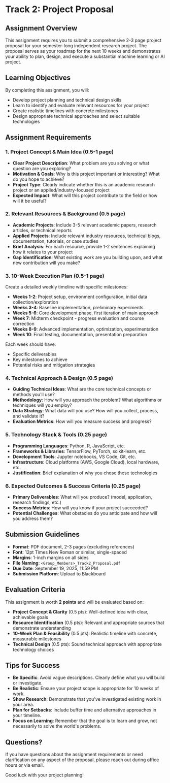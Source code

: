 # Track 2: Project Proposal 

## Assignment Overview
This assignment requires you to submit a comprehensive 2-3 page project proposal for your semester-long independent research project. The proposal serves as your roadmap for the next 10 weeks and demonstrates your ability to plan, design, and execute a substantial machine learning or AI project.

## Learning Objectives
By completing this assignment, you will:
- Develop project planning and technical design skills
- Learn to identify and evaluate relevant resources for your project
- Create realistic timelines with concrete milestones
- Design appropriate technical approaches and select suitable technologies

## Assignment Requirements

### 1. Project Concept & Main Idea (0.5-1 page)
- **Clear Project Description**: What problem are you solving or what question are you exploring?
- **Motivation & Goals**: Why is this project important or interesting? What do you hope to achieve?
- **Project Type**: Clearly indicate whether this is an academic research project or an applied/industry-focused project
- **Expected Impact**: What will this project contribute to the field or how will it be useful?

### 2. Relevant Resources & Background (0.5 page)
- **Academic Projects**: Include 3-5 relevant academic papers, research articles, or technical reports
- **Applied Projects**: Include relevant industry resources, technical blogs, documentation, tutorials, or case studies
- **Brief Analysis**: For each resource, provide 1-2 sentences explaining how it relates to your project
- **Gap Identification**: What existing work are you building upon, and what new contribution will you make?

### 3. 10-Week Execution Plan (0.5-1 page)
Create a detailed weekly timeline with specific milestones:
- **Weeks 1-2**: Project setup, environment configuration, initial data collection/exploration
- **Weeks 3-4**: Baseline implementation, preliminary experiments
- **Weeks 5-6**: Core development phase, first iteration of main approach
- **Week 7**: Midterm checkpoint - progress evaluation and course correction
- **Weeks 8-9**: Advanced implementation, optimization, experimentation
- **Week 10**: Final testing, documentation, presentation preparation

Each week should have:
- Specific deliverables
- Key milestones to achieve
- Potential risks and mitigation strategies

### 4. Technical Approach & Design (0.5 page)
- **Guiding Technical Ideas**: What are the core technical concepts or methods you'll use?
- **Methodology**: How will you approach the problem? What algorithms or techniques will you employ?
- **Data Strategy**: What data will you use? How will you collect, process, and validate it?
- **Evaluation Metrics**: How will you measure success and progress?

### 5. Technology Stack & Tools (0.25 page)
- **Programming Languages**: Python, R, JavaScript, etc.
- **Frameworks & Libraries**: TensorFlow, PyTorch, scikit-learn, etc.
- **Development Tools**: Jupyter notebooks, VS Code, Git, etc.
- **Infrastructure**: Cloud platforms (AWS, Google Cloud), local hardware, etc.
- **Justification**: Brief explanation of why you chose these technologies

### 6. Expected Outcomes & Success Criteria (0.25 page)
- **Primary Deliverables**: What will you produce? (model, application, research findings, etc.)
- **Success Metrics**: How will you know if your project succeeded?
- **Potential Challenges**: What obstacles do you anticipate and how will you address them?

## Submission Guidelines
- **Format**: PDF document, 2-3 pages (excluding references)
- **Font**: 12pt Times New Roman or similar, single-spaced
- **Margins**: 1-inch margins on all sides
- **File Naming**: `<Group_Members>_Track2_Proposal.pdf`
- **Due Date**: September 19, 2025, 11:59 PM
- **Submission Platform**: Upload to Blackboard

## Evaluation Criteria
This assignment is worth **2 points** and will be evaluated based on:
- **Project Concept & Clarity** (0.5 pts): Well-defined idea with clear, achievable goals
- **Resource Identification** (0.5 pts): Relevant and appropriate sources that demonstrate understanding
- **10-Week Plan & Feasibility** (0.5 pts): Realistic timeline with concrete, measurable milestones
- **Technical Design** (0.5 pts): Sound technical approach with appropriate technology choices

## Tips for Success
- **Be Specific**: Avoid vague descriptions. Clearly define what you will build or investigate.
- **Be Realistic**: Ensure your project scope is appropriate for 10 weeks of work.
- **Show Research**: Demonstrate that you've investigated existing work in your area.
- **Plan for Setbacks**: Include buffer time and alternative approaches in your timeline.
- **Focus on Learning**: Remember that the goal is to learn and grow, not necessarily to solve the world's problems.

## Questions?
If you have questions about the assignment requirements or need clarification on any aspect of the proposal, please reach out during office hours or via email.

Good luck with your project planning!